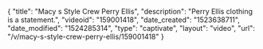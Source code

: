 {
    "title": "Macy s Style Crew Perry Ellis",
    "description": "Perry Ellis clothing is a statement.",
    "videoid": "159001418",
    "date_created": "1523638711",
    "date_modified": "1524285314",
    "type": "captivate",
    "layout": "video",
    "url": "\/v\/macy-s-style-crew-perry-ellis\/159001418"
}